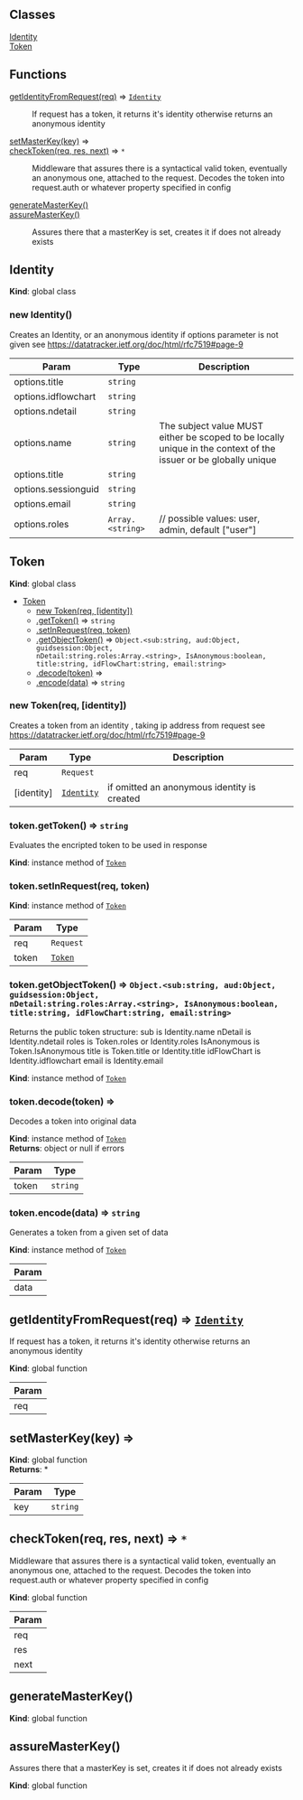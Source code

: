 ## Classes

<dl>
<dt><a href="#Identity">Identity</a></dt>
<dd></dd>
<dt><a href="#Token">Token</a></dt>
<dd></dd>
</dl>

## Functions

<dl>
<dt><a href="#getIdentityFromRequest">getIdentityFromRequest(req)</a> ⇒ <code><a href="#Identity">Identity</a></code></dt>
<dd><p>If request has a token, it returns it&#39;s identity otherwise returns an anonymous identity</p>
</dd>
<dt><a href="#setMasterKey">setMasterKey(key)</a> ⇒</dt>
<dd></dd>
<dt><a href="#checkToken">checkToken(req, res, next)</a> ⇒ <code>*</code></dt>
<dd><p>Middleware that assures there is a syntactical valid token, eventually an anonymous one, attached
 to the request. Decodes the token into request.auth or whatever property specified in config</p>
</dd>
<dt><a href="#generateMasterKey">generateMasterKey()</a></dt>
<dd></dd>
<dt><a href="#assureMasterKey">assureMasterKey()</a></dt>
<dd><p>Assures there that a masterKey is set, creates it if does not already exists</p>
</dd>
</dl>

<a name="Identity"></a>

## Identity
**Kind**: global class  
<a name="new_Identity_new"></a>

### new Identity()
Creates an Identity, or an anonymous identity if options parameter is not givensee https://datatracker.ietf.org/doc/html/rfc7519#page-9


| Param | Type | Description |
| --- | --- | --- |
| options.title | <code>string</code> |  |
| options.idflowchart | <code>string</code> |  |
| options.ndetail | <code>string</code> |  |
| options.name | <code>string</code> | The subject value MUST either be scoped to be locally unique in the context of the issuer or be globally unique |
| options.title | <code>string</code> |  |
| options.sessionguid | <code>string</code> |  |
| options.email | <code>string</code> |  |
| options.roles | <code>Array.&lt;string&gt;</code> | // possible values: user, admin, default ["user"] |

<a name="Token"></a>

## Token
**Kind**: global class  

* [Token](#Token)
    * [new Token(req, [identity])](#new_Token_new)
    * [.getToken()](#Token+getToken) ⇒ <code>string</code>
    * [.setInRequest(req, token)](#Token+setInRequest)
    * [.getObjectToken()](#Token+getObjectToken) ⇒ <code>Object.&lt;sub:string, aud:Object, guidsession:Object, nDetail:string.roles:Array.&lt;string&gt;, IsAnonymous:boolean, title:string, idFlowChart:string, email:string&gt;</code>
    * [.decode(token)](#Token+decode) ⇒
    * [.encode(data)](#Token+encode) ⇒ <code>string</code>

<a name="new_Token_new"></a>

### new Token(req, [identity])
Creates a token from an identity , taking ip address from requestsee https://datatracker.ietf.org/doc/html/rfc7519#page-9


| Param | Type | Description |
| --- | --- | --- |
| req | <code>Request</code> |  |
| [identity] | [<code>Identity</code>](#Identity) | if omitted an anonymous identity is created |

<a name="Token+getToken"></a>

### token.getToken() ⇒ <code>string</code>
Evaluates the encripted token to be used in response

**Kind**: instance method of [<code>Token</code>](#Token)  
<a name="Token+setInRequest"></a>

### token.setInRequest(req, token)
**Kind**: instance method of [<code>Token</code>](#Token)  

| Param | Type |
| --- | --- |
| req | <code>Request</code> | 
| token | [<code>Token</code>](#Token) | 

<a name="Token+getObjectToken"></a>

### token.getObjectToken() ⇒ <code>Object.&lt;sub:string, aud:Object, guidsession:Object, nDetail:string.roles:Array.&lt;string&gt;, IsAnonymous:boolean, title:string, idFlowChart:string, email:string&gt;</code>
Returns the public token structure:sub is Identity.namenDetail is Identity.ndetailroles is Token.roles or Identity.rolesIsAnonymous is Token.IsAnonymoustitle is Token.title or Identity.titleidFlowChart is Identity.idflowchartemail is Identity.email

**Kind**: instance method of [<code>Token</code>](#Token)  
<a name="Token+decode"></a>

### token.decode(token) ⇒
Decodes a token into original data

**Kind**: instance method of [<code>Token</code>](#Token)  
**Returns**: object or null if errors  

| Param | Type |
| --- | --- |
| token | <code>string</code> | 

<a name="Token+encode"></a>

### token.encode(data) ⇒ <code>string</code>
Generates a token from a given set of data

**Kind**: instance method of [<code>Token</code>](#Token)  

| Param |
| --- |
| data | 

<a name="getIdentityFromRequest"></a>

## getIdentityFromRequest(req) ⇒ [<code>Identity</code>](#Identity)
If request has a token, it returns it's identity otherwise returns an anonymous identity

**Kind**: global function  

| Param |
| --- |
| req | 

<a name="setMasterKey"></a>

## setMasterKey(key) ⇒
**Kind**: global function  
**Returns**: *  

| Param | Type |
| --- | --- |
| key | <code>string</code> | 

<a name="checkToken"></a>

## checkToken(req, res, next) ⇒ <code>\*</code>
Middleware that assures there is a syntactical valid token, eventually an anonymous one, attached to the request. Decodes the token into request.auth or whatever property specified in config

**Kind**: global function  

| Param |
| --- |
| req | 
| res | 
| next | 

<a name="generateMasterKey"></a>

## generateMasterKey()
**Kind**: global function  
<a name="assureMasterKey"></a>

## assureMasterKey()
Assures there that a masterKey is set, creates it if does not already exists

**Kind**: global function  
